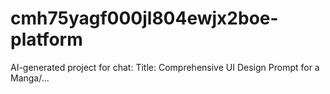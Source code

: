 # cmh75yagf000jl804ewjx2boe-platform
AI-generated project for chat: Title: Comprehensive UI Design Prompt for a Manga/...
